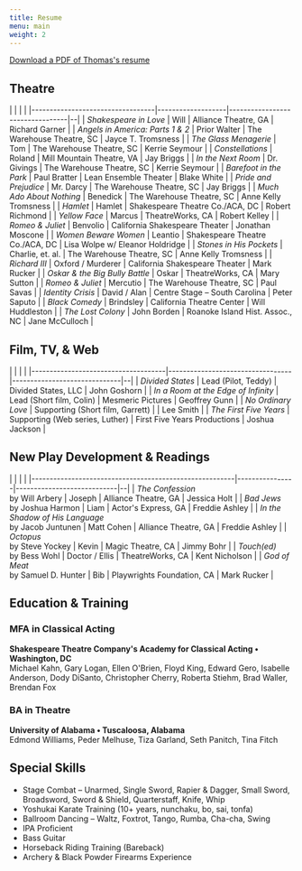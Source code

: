 ```yaml
---
title: Resume
menu: main
weight: 2
---
```

[Download a PDF of Thomas's resume](/pdf/Thomas-Azar-resume.pdf)

## Theatre

|                                  |                   |                                 |
|----------------------------------|-------------------|---------------------------------|--|
| *Shakespeare in Love*            | Will              | Alliance Theatre, GA            | Richard Garner |
| *Angels in America: Parts 1 & 2* | Prior Walter      | The Warehouse Theatre, SC       | Jayce T. Tromsness |
| *The Glass Menagerie*            | Tom               | The Warehouse Theatre, SC       | Kerrie Seymour |
| *Constellations*                 | Roland            | Mill Mountain Theatre, VA       | Jay Briggs |
| *In the Next Room*               | Dr. Givings       | The Warehouse Theatre, SC       | Kerrie Seymour |
| *Barefoot in the Park*           | Paul Bratter      | Lean Ensemble Theater           | Blake White |
| *Pride and Prejudice*            | Mr. Darcy         | The Warehouse Theatre, SC       | Jay Briggs |
| *Much Ado About Nothing*         | Benedick          | The Warehouse Theatre, SC       | Anne Kelly Tromsness |
| *Hamlet*                         | Hamlet            | Shakespeare Theatre Co./ACA, DC | Robert Richmond |
| *Yellow Face*                    | Marcus            | TheatreWorks, CA                | Robert Kelley |
| *Romeo & Juliet*                 | Benvolio          | California Shakespeare Theater  | Jonathan Moscone |
| *Women Beware Women*             | Leantio           | Shakespeare Theatre Co./ACA, DC | Lisa Wolpe w/ Eleanor Holdridge |
| *Stones in His Pockets*          | Charlie, et. al.  | The Warehouse Theatre, SC       | Anne Kelly Tromsness |
| *Richard III*                    | Oxford / Murderer | California Shakespeare Theater  | Mark Rucker |
| *Oskar & the Big Bully Battle*   | Oskar             | TheatreWorks, CA                | Mary Sutton |
| *Romeo & Juliet*                 | Mercutio          | The Warehouse Theatre, SC       | Paul Savas |
| *Identity Crisis*                | David / Alan      | Centre Stage – South Carolina   | Peter Saputo |
| *Black Comedy*                   | Brindsley         | California Theatre Center       | Will Huddleston |
| *The Lost Colony*                | John Borden       | Roanoke Island Hist. Assoc., NC | Jane McCulloch |

## Film, TV, & Web

|                                     |                                  |                              |
|-------------------------------------|----------------------------------|------------------------------|--|
| *Divided States*                    | Lead (Pilot, Teddy)              | Divided States, LLC          | John Goshorn |
| *In a Room at the Edge of Infinity* | Lead (Short film, Colin)         | Mesmeric Pictures            | Geoffrey Gunn |
| *No Ordinary Love*                  | Supporting (Short film, Garrett) |                              | Lee Smith |
| *The First Five Years*              | Supporting (Web series, Luther)  | First Five Years Productions | Joshua Jackson |

## New Play Development & Readings

|                                                        |                |                            |
|--------------------------------------------------------|----------------|----------------------------|--|
| *The Confession* <br> by Will Arbery                   | Joseph         | Alliance Theatre, GA       | Jessica Holt |
| *Bad Jews* <br> by Joshua Harmon                       | Liam           | Actor's Express, GA        | Freddie Ashley |
| *In the Shadow of His Language* <br> by Jacob Juntunen | Matt Cohen     | Alliance Theatre, GA       | Freddie Ashley |
| *Octopus* <br> by Steve Yockey                         | Kevin          | Magic Theatre, CA          | Jimmy Bohr |
| *Touch(ed)* <br> by Bess Wohl                          | Doctor / Ellis | TheatreWorks, CA           | Kent Nicholson |
| *God of Meat* <br> by Samuel D. Hunter                 | Bib            | Playwrights Foundation, CA | Mark Rucker |

## Education & Training

### MFA in Classical Acting

**Shakespeare Theatre Company's Academy for Classical Acting • Washington, DC**  
Michael Kahn, Gary Logan, Ellen O'Brien, Floyd King, Edward Gero, Isabelle Anderson, Dody DiSanto, Christopher Cherry, Roberta Stiehm, Brad Waller, Brendan Fox

### BA in Theatre

**University of Alabama • Tuscaloosa, Alabama**  
Edmond Williams, Peder Melhuse, Tiza Garland, Seth Panitch, Tina Fitch

## Special Skills
- Stage Combat – Unarmed, Single Sword, Rapier & Dagger, Small Sword, Broadsword, Sword & Shield, Quarterstaff, Knife, Whip
- Yoshukai Karate Training (10+ years, nunchaku, bo, sai, tonfa)
- Ballroom Dancing – Waltz, Foxtrot, Tango, Rumba, Cha-cha, Swing
- IPA Proficient
- Bass Guitar
- Horseback Riding Training (Bareback)
- Archery & Black Powder Firearms Experience
